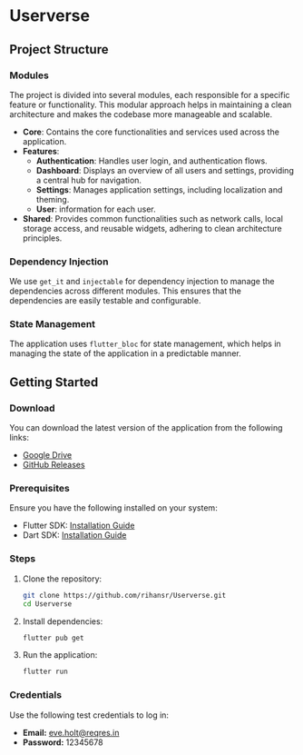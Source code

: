 # Userverse

## Project Structure

### Modules

The project is divided into several modules, each responsible for a specific feature or functionality. This modular approach helps in maintaining a clean architecture and makes the codebase more manageable and scalable.

- **Core**: Contains the core functionalities and services used across the application.
- **Features**:
    - **Authentication**: Handles user login, and authentication flows.
    - **Dashboard**: Displays an overview of all users and settings, providing a central hub for navigation.
    - **Settings**: Manages application settings, including localization and theming.
    - **User**: information for each user.
- **Shared**: Provides common functionalities such as network calls, local storage access, and reusable widgets, adhering to clean architecture principles.

### Dependency Injection

We use `get_it` and `injectable` for dependency injection to manage the dependencies across different modules. This ensures that the dependencies are easily testable and configurable.

### State Management

The application uses `flutter_bloc` for state management, which helps in managing the state of the application in a predictable manner.

## Getting Started

### Download

You can download the latest version of the application from the following links:

- [Google Drive](https://drive.google.com/file/d/1ZCsCEb1KP5vKe4oV2jsloJwE0KlFmYvG/view?usp=sharing)
- [GitHub Releases](https://github.com/rihansr/Userverse/releases/tag/v1.0.2)

### Prerequisites

Ensure you have the following installed on your system:

- Flutter SDK: [Installation Guide](https://docs.flutter.dev/get-started/install)
- Dart SDK: [Installation Guide](https://dart.dev/get-dart)

### Steps

1. Clone the repository:
    ```sh
    git clone https://github.com/rihansr/Userverse.git
    cd Userverse
    ```

2. Install dependencies:
    ```sh
    flutter pub get
    ```

3. Run the application:
    ```sh
    flutter run
    ```

### Credentials

Use the following test credentials to log in:

- **Email:** eve.holt@reqres.in
- **Password:** 12345678